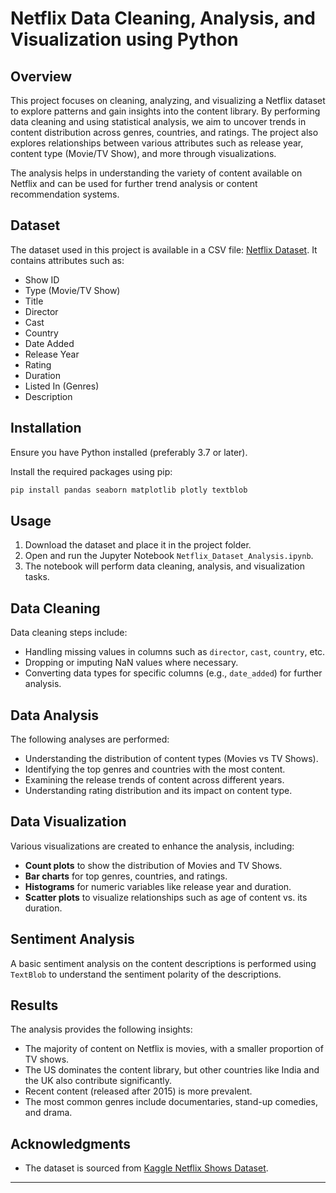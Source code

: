 # Netflix Data Cleaning, Analysis, and Visualization using Python

## Overview
This project focuses on cleaning, analyzing, and visualizing a Netflix dataset to explore patterns and gain insights into the content library. By performing data cleaning and using statistical analysis, we aim to uncover trends in content distribution across genres, countries, and ratings. The project also explores relationships between various attributes such as release year, content type (Movie/TV Show), and more through visualizations.

The analysis helps in understanding the variety of content available on Netflix and can be used for further trend analysis or content recommendation systems.

## Dataset
The dataset used in this project is available in a CSV file: [Netflix Dataset](https://github.com/aishwarya0404/Netflix-Data-Analysis-using-Python/blob/main/netflix_dataset.csv). It contains attributes such as:
- Show ID
- Type (Movie/TV Show)
- Title
- Director
- Cast
- Country
- Date Added
- Release Year
- Rating
- Duration
- Listed In (Genres)
- Description

## Installation
Ensure you have Python installed (preferably 3.7 or later).

Install the required packages using pip:

```bash
pip install pandas seaborn matplotlib plotly textblob
```

## Usage
1. Download the dataset and place it in the project folder.
2. Open and run the Jupyter Notebook `Netflix_Dataset_Analysis.ipynb`.
3. The notebook will perform data cleaning, analysis, and visualization tasks.

## Data Cleaning
Data cleaning steps include:
- Handling missing values in columns such as `director`, `cast`, `country`, etc.
- Dropping or imputing NaN values where necessary.
- Converting data types for specific columns (e.g., `date_added`) for further analysis.

## Data Analysis
The following analyses are performed:
- Understanding the distribution of content types (Movies vs TV Shows).
- Identifying the top genres and countries with the most content.
- Examining the release trends of content across different years.
- Understanding rating distribution and its impact on content type.

## Data Visualization
Various visualizations are created to enhance the analysis, including:
- **Count plots** to show the distribution of Movies and TV Shows.
- **Bar charts** for top genres, countries, and ratings.
- **Histograms** for numeric variables like release year and duration.
- **Scatter plots** to visualize relationships such as age of content vs. its duration.

## Sentiment Analysis 
A basic sentiment analysis on the content descriptions is performed using `TextBlob` to understand the sentiment polarity of the descriptions.

## Results
The analysis provides the following insights:
- The majority of content on Netflix is movies, with a smaller proportion of TV shows.
- The US dominates the content library, but other countries like India and the UK also contribute significantly.
- Recent content (released after 2015) is more prevalent.
- The most common genres include documentaries, stand-up comedies, and drama.

## Acknowledgments
- The dataset is sourced from [Kaggle Netflix Shows Dataset](https://www.kaggle.com/shivamb/netflix-shows).

---

